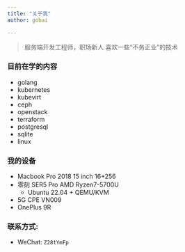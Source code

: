 ```yaml
---
title: "关于我"
author: gobai

---
```


> 服务端开发工程师，职场新人 喜欢一些“不务正业”的技术

### 目前在学的内容

- golang
- kubernetes
- kubevirt
- ceph
- openstack
- terraform
- postgresql
- sqlite
- linux

### 我的设备

- Macbook Pro 2018 15 inch 16+256
- 零刻 SER5 Pro AMD Ryzen7-5700U
    - Ubuntu 22.04 + QEMU/KVM
- 5G CPE VN009
- OnePlus 9R

### 联系方式: 

- WeChat: `Z28tYmFp`